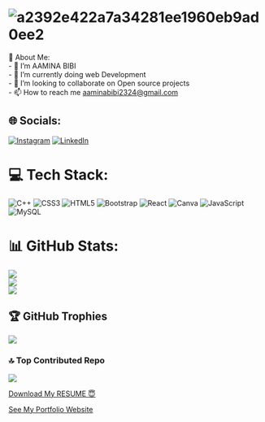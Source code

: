 
# ![a2392e422a7a34281ee1960eb9ad0ee2](https://github.com/AAMINABIBI/AAMINABIBI/assets/97452800/23c40c82-760f-43cd-8168-48e0a5772816)
💫
 About Me:
<br>- 👋  I’m AAMINA BIBI<br>- 🌱 I’m currently doing web Development<br>- 💞️ I’m looking to collaborate on Open source projects<br>- 📫 How to reach me aaminabibi2324@gmail.com


## 🌐 Socials:
[![Instagram](https://img.shields.io/badge/Instagram-%23E4405F.svg?logo=Instagram&logoColor=white)](https://instagram.com/amna_writes56)
[![LinkedIn](https://img.shields.io/badge/Instagram-%23E4405F.svg?logo=Instagram&logoColor=white)](www.linkedin.com/in/aamina-bibi-a5ba3a245)
# 💻 Tech Stack:
![C++](https://img.shields.io/badge/c++-%2300599C.svg?style=for-the-badge&logo=c%2B%2B&logoColor=white) ![CSS3](https://img.shields.io/badge/css3-%231572B6.svg?style=for-the-badge&logo=css3&logoColor=white) ![HTML5](https://img.shields.io/badge/html5-%23E34F26.svg?style=for-the-badge&logo=html5&logoColor=white) ![Bootstrap](https://img.shields.io/badge/bootstrap-%23563D7C.svg?style=for-the-badge&logo=bootstrap&logoColor=white) ![React](https://img.shields.io/badge/react-%2320232a.svg?style=for-the-badge&logo=react&logoColor=%2361DAFB) ![Canva](https://img.shields.io/badge/Canva-%2300C4CC.svg?style=for-the-badge&logo=Canva&logoColor=white) ![JavaScript](https://img.shields.io/badge/javascript-%23323330.svg?style=for-the-badge&logo=javascript&logoColor=%23F7DF1E) ![MySQL](https://img.shields.io/badge/mysql-%2300f.svg?style=for-the-badge&logo=mysql&logoColor=white)
# 📊 GitHub Stats:
![](https://github-readme-stats.vercel.app/api?username=Aaminabibi&theme=bear&hide_border=false&include_all_commits=true&count_private=true)<br/>
![](https://github-readme-streak-stats.herokuapp.com/?user=Aaminabibi&theme=bear&hide_border=false)<br/>
![](https://github-readme-stats.vercel.app/api/top-langs/?username=Aaminabibi&theme=bear&hide_border=false&include_all_commits=true&count_private=true&layout=compact)

## 🏆 GitHub Trophies
![](https://github-profile-trophy.vercel.app/?username=Aaminabibi&theme=radical&no-frame=false&no-bg=false&margin-w=4)

### 🔝 Top Contributed Repo
![](https://github-contributor-stats.vercel.app/api?username=Aaminabibi&limit=5&theme=dark&combine_all_yearly_contributions=true)

<!-- Proudly created with GPRM ( https://gprm.itsvg.in ) -->

  [Download My RESUME 😇](https://drive.google.com/drive/folders/1PMAdn4ISYMNNH3JgrUeQ9-IFp6bEH36C?q=type:pdf)

[See My Portfolio Website](https://aaminabibi.github.io/Portfolio/)
